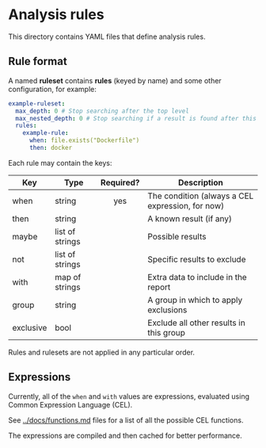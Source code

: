 # Analysis rules

This directory contains YAML files that define analysis rules.

## Rule format

A named **ruleset** contains **rules** (keyed by name) and some other configuration, for example:

```yaml
example-ruleset:
  max_depth: 0 # Stop searching after the top level
  max_nested_depth: 0 # Stop searching if a result is found after this level
  rules:
    example-rule:
      when: file.exists("Dockerfile")
      then: docker
```

Each rule may contain the keys:

| Key       | Type            | Required? | Description                                      |
|-----------|-----------------|:---------:|--------------------------------------------------|
| when      | string          |    yes    | The condition (always a CEL expression, for now) |
| then      | string          |           | A known result (if any)                          |
| maybe     | list of strings |           | Possible results                                 |
| not       | list of strings |           | Specific results to exclude                      |
| with      | map of strings  |           | Extra data to include in the report              |
| group     | string          |           | A group in which to apply exclusions             |
| exclusive | bool            |           | Exclude all other results in this group          |

Rules and rulesets are not applied in any particular order.

## Expressions

Currently, all of the `when` and `with` values are expressions, evaluated using Common Expression Language (CEL).

See [../docs/functions.md](../docs/functions.md) files for a list of all the possible CEL functions.

The expressions are compiled and then cached for better performance.
